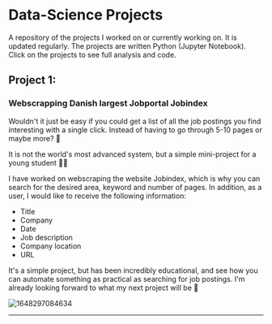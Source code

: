 # Data-Science Projects

A repository of the projects I worked on or currently working on. It is updated regularly. The projects are written Python (Jupyter Notebook). Click on the projects to see full analysis and code.

## Project 1:
### Webscrapping Danish largest Jobportal **Jobindex**

Wouldn't it just be easy if you could get a list of all the job postings you find interesting with a single click. Instead of having to go through 5-10 pages or maybe more? 🧐

It is not the world's most advanced system, but a simple mini-project for a young student 👨‍🎓

I have worked on webscraping the website Jobindex, which is why you can search for the desired area, keyword and number of pages. In addition, as a user, I would like to receive the following information:

* Title
* Company
* Date
* Job description
* Company location
* URL

It's a simple project, but has been incredibly educational, and see how you can automate something as practical as searching for job postings. I'm already looking forward to what my next project will be 💪

![1648297084634](https://user-images.githubusercontent.com/48699814/193036845-86e0117d-74d1-40a7-af04-d6fd49fbca19.jpg)

 ------------------------------------------------------------------------------------------------------------------------------------------------------------------------
